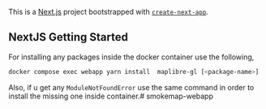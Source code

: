 This is a [Next.js](https://nextjs.org/) project bootstrapped with [`create-next-app`](https://github.com/vercel/next.js/tree/canary/packages/create-next-app).

## NextJS Getting Started

For installing any packages inside the docker container use the following,

```bash
docker compose exec webapp yarn install  maplibre-gl [<package-name>]
```

Also, if u get any `ModuleNotFoundError` use the same command in order to install the missing one inside container.# smokemap-webapp
